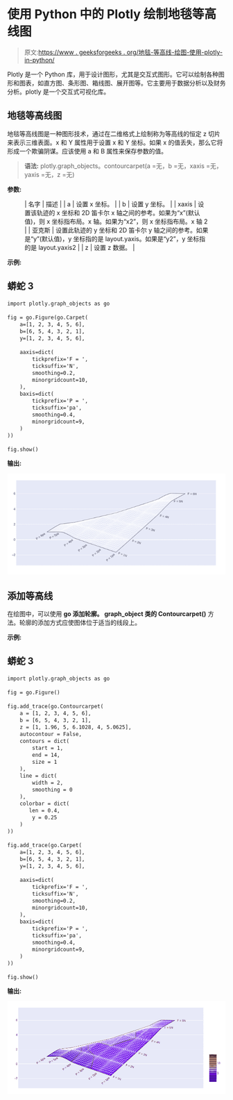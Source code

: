 # 使用 Python 中的 Plotly 绘制地毯等高线图

> 原文:[https://www . geeksforgeeks . org/地毯-等高线-绘图-使用-plotly-in-python/](https://www.geeksforgeeks.org/carpet-contour-plot-using-plotly-in-python/)

Plotly 是一个 Python 库，用于设计图形，尤其是交互式图形。它可以绘制各种图形和图表，如直方图、条形图、箱线图、展开图等。它主要用于数据分析以及财务分析。plotly 是一个交互式可视化库。

## 地毯等高线图

地毯等高线图是一种图形技术，通过在二维格式上绘制称为等高线的恒定 z 切片来表示三维表面。x 和 Y 属性用于设置 x 和 Y 坐标。如果 x 的值丢失，那么它将形成一个欺骗阴谋。应该使用 a 和 B 属性来保存参数的值。

> **语法:** plotly.graph_objects。contourcarpet(a =无，b =无，xaxis =无，yaxis =无，z =无)

**参数:**

<figure class="table">

| 名字 | 描述 |
| a | 设置 x 坐标。 |
| b | 设置 y 坐标。 |
| xaxis | 设置该轨迹的 x 坐标和 2D 笛卡尔 x 轴之间的参考。如果为“x”(默认值)，则 x 坐标指布局。x 轴。如果为“x2”，则 x 坐标指布局。x 轴 2 |
| 亚克斯 | 设置此轨迹的 y 坐标和 2D 笛卡尔 y 轴之间的参考。如果是“y”(默认值)，y 坐标指的是 layout.yaxis。如果是“y2”，y 坐标指的是 layout.yaxis2 |
| z | 设置 z 数据。 |

</figure>

**示例:**

## 蟒蛇 3

```
import plotly.graph_objects as go

fig = go.Figure(go.Carpet(
    a=[1, 2, 3, 4, 5, 6],
    b=[6, 5, 4, 3, 2, 1],
    y=[1, 2, 3, 4, 5, 6],

    aaxis=dict(
        tickprefix='F = ',
        ticksuffix='N',
        smoothing=0.2,
        minorgridcount=10,
    ),
    baxis=dict(
        tickprefix='P = ',
        ticksuffix='pa',
        smoothing=0.4,
        minorgridcount=9,
    )
))

fig.show()
```

**输出:**

![](img/3552a9cc643f5604afa9c79bb968c176.png)

## 添加等高线

在绘图中，可以使用 **go 添加轮廓。 **graph_object** 类的 Contourcarpet()** 方法。轮廓的添加方式应使图体位于适当的线段上。

**示例:**

## 蟒蛇 3

```
import plotly.graph_objects as go

fig = go.Figure()

fig.add_trace(go.Contourcarpet(
    a = [1, 2, 3, 4, 5, 6],
    b = [6, 5, 4, 3, 2, 1],
    z = [1, 1.96, 5, 6.1028, 4, 5.0625],
    autocontour = False,
    contours = dict(
        start = 1,
        end = 14,
        size = 1
    ),
    line = dict(
        width = 2,
        smoothing = 0
    ),
    colorbar = dict(
       len = 0.4,
        y = 0.25
    )
))

fig.add_trace(go.Carpet(
    a=[1, 2, 3, 4, 5, 6],
    b=[6, 5, 4, 3, 2, 1],
    y=[1, 2, 3, 4, 5, 6],

    aaxis=dict(
        tickprefix='F = ',
        ticksuffix='N',
        smoothing=0.2,
        minorgridcount=10,
    ),
    baxis=dict(
        tickprefix='P = ',
        ticksuffix='pa',
        smoothing=0.4,
        minorgridcount=9,
    )
))

fig.show()
```

**输出:**

![](img/83269e1586f7577c3252f27fe5e4aaf8.png)